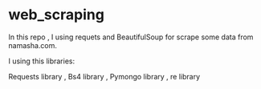 # web_scraping

In this repo , I using requets and BeautifulSoup for scrape some data from namasha.com.

I using this libraries:

Requests library , 
Bs4 library , 
Pymongo library , 
re library 
